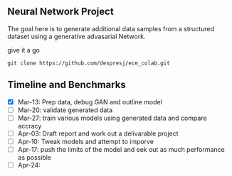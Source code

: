 ## Neural Network Project

The goal here is to generate additional data samples from a structured dataset using a generative advasarial Network. 

give it a go
```
git clone https://github.com/despresj/ece_colab.git
```

## Timeline and Benchmarks

- [x]  Mar-13: Prep data, debug GAN and outline model
- [ ]  Mar-20: validate generated data
- [ ]  Mar-27: train various models using generated data and compare accracy
- [ ]  Apr-03: Draft report and work out a delivarable project
- [ ]  Apr-10: Tweak models and attempt to imporve
- [ ]  Apr-17: push the limits of the model and eek out as much performance as possible
- [ ]  Apr-24:
